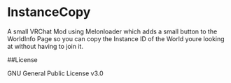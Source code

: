 # InstanceCopy

A small VRChat Mod using Melonloader which adds a small button to the WorldInfo Page so you can copy the Instance ID of the World youre looking at without having to join it.

##License

GNU General Public License v3.0
